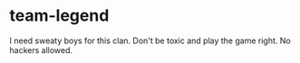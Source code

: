 # team-legend
I need sweaty boys for this clan. Don't be toxic and play the game right. No hackers allowed.
